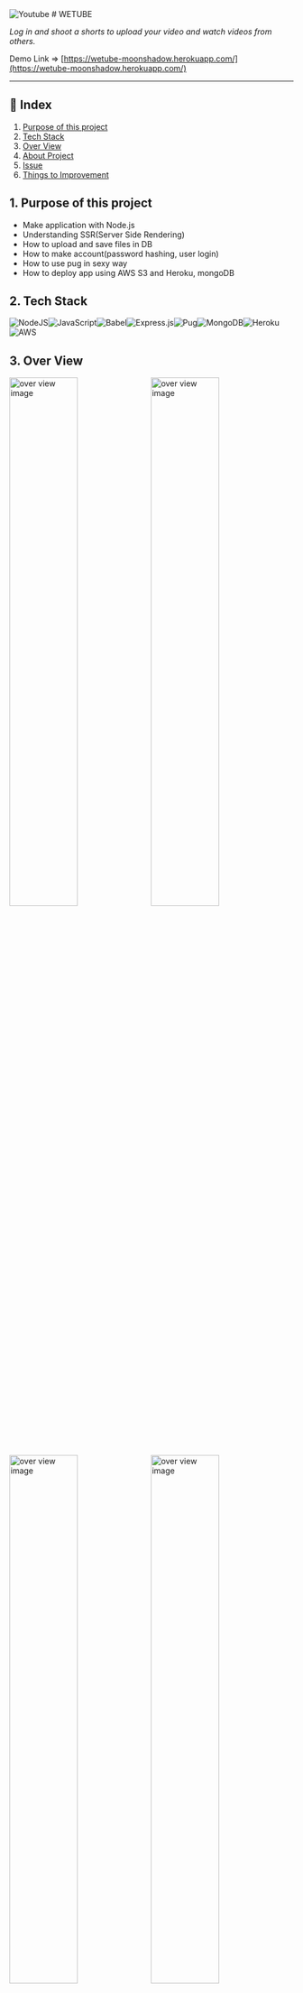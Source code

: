 <img alt="Youtube" src="https://img.shields.io/badge/YouTube Clone%20-%23FF0000.svg?&style=for-the-badge&logo=YouTube&logoColor=white"/>
# WETUBE

*Log in and shoot a shorts to upload your video and watch videos from others.*

Demo Link ⇒ [https://wetube-moonshadow.herokuapp.com/](https://wetube-moonshadow.herokuapp.com/)

---

## 🔗 Index

1. [Purpose of this project](#1-purpose-of-this-project)
2. [Tech Stack](#2-tech-stack)
3. [Over View](#3-over-view)
4. [About Project](#4-about-project)
5. [Issue](#5-issue)
6. [Things to Improvement](#6-Things-to-improvement)

## 1. Purpose of this project

- Make application with Node.js
- Understanding SSR(Server Side Rendering)
- How to upload and save files in DB
- How to make account(password hashing, user login)
- How to use pug in sexy way
- How to deploy app using AWS S3 and Heroku, mongoDB

## 2. Tech Stack

![NodeJS](https://img.shields.io/badge/node.js-6DA55F?style=for-the-badge&logo=node.js&logoColor=white)![JavaScript](https://img.shields.io/badge/javascript-%23323330.svg?style=for-the-badge&logo=javascript&logoColor=%23F7DF1E)![Babel](https://img.shields.io/badge/Babel-F9DC3e?style=for-the-badge&logo=babel&logoColor=black)![Express.js](https://img.shields.io/badge/express.js-%23404d59.svg?style=for-the-badge&logo=express&logoColor=%2361DAFB)![Pug](https://img.shields.io/badge/Pug-FFF?style=for-the-badge&logo=pug&logoColor=A86454)![MongoDB](https://img.shields.io/badge/MongoDB-%234ea94b.svg?style=for-the-badge&logo=mongodb&logoColor=white)![Heroku](https://img.shields.io/badge/heroku-%23430098.svg?style=for-the-badge&logo=heroku&logoColor=white)![AWS](https://img.shields.io/badge/AWS-%23FF9900.svg?style=for-the-badge&logo=amazon-aws&logoColor=white)

## 3. Over View

<img width="49%" alt="over view image" src="https://user-images.githubusercontent.com/73153617/131247118-1901fd77-911c-436f-a00e-b4f8f58269b5.png"> <img width="49%" alt="over view image" src="https://user-images.githubusercontent.com/73153617/131247120-740dfdeb-23e8-4f99-acd0-9474768742e4.png"> <img width="49%" alt="over view image" src="https://user-images.githubusercontent.com/73153617/131247121-99042915-a93a-43ae-8351-876b26970d80.png"> <img width="49%" alt="over view image" src="https://user-images.githubusercontent.com/73153617/131247122-2570b2e0-120a-4a0a-b748-59ed532806ae.png"> <img width="49%" alt="over view image" src="https://user-images.githubusercontent.com/73153617/131247123-273cea09-c167-49a3-b1f5-9e514ec24690.png"> <img width="30%" alt="over view image" src="https://user-images.githubusercontent.com/73153617/131247124-9910781e-ac1c-44ee-a87c-4c9be0abe117.png"> <img width="19%" alt="over view image" src="https://user-images.githubusercontent.com/73153617/131247125-1c37436c-c163-49a8-96f9-6062bfcc337d.png">

## 4. About Project

---

![wetube-overview](https://user-images.githubusercontent.com/73153617/131247212-98a44bba-4428-4082-8ec1-58a3c5bcd83e.gif)

`- Make an account to log in, or log in with github account.`

`- Record short(3s) video and upload.`

`- Watch videos uploaded by users.`

`- Create/delete comments.`

`- Editing profile. (upload)`

## 5. 💥 Issue

---

- Videos and images were not visible because of the cross-origin resource policy. ⇒ [https://developer.mozilla.org/en-US/docs/Web/HTTP/Cross-Origin_Resource_Policy_(CORP)](https://developer.mozilla.org/en-US/docs/Web/HTTP/Cross-Origin_Resource_Policy_(CORP))

    Add crossorigin attribute to video tags and image tags and add specific values to response headers to resolve them.

    ```html
    <video crossorigin></video>
    ```

    ```jsx
    res.header("Cross-Origin-Embedder-Policy", "require-corp");
    res.header("Cross-Origin-Opener-Policy", "same-origin");
    next();
    ```

- handleloadedmetadata event inoperative. =>  Changed to run after window loaded because there was only problem with heroku app.

## 6. 🚀 Things to Improvement

- [ ]  Like👍 & Dislike👎 Function!
- etc...
